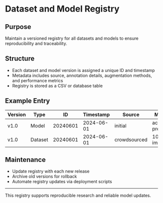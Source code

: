# Dataset and Model Registry

## Purpose
Maintain a versioned registry for all datasets and models to ensure reproducibility and traceability.

## Structure
- Each dataset and model version is assigned a unique ID and timestamp
- Metadata includes source, annotation details, augmentation methods, and performance metrics
- Registry is stored as a CSV or database table

## Example Entry
| Version | Type    | ID         | Timestamp   | Source      | Metrics         |
|---------|---------|------------|-------------|-------------|-----------------|
| v1.0    | Model   | 20240601   | 2024-06-01  | initial     | acc:0.85, prec:0.83 |
| v1.0    | Dataset | 20240601   | 2024-06-01  | crowdsourced| 10,000 images   |

## Maintenance
- Update registry with each new release
- Archive old versions for rollback
- Automate registry updates via deployment scripts

---

This registry supports reproducible research and reliable model updates.
